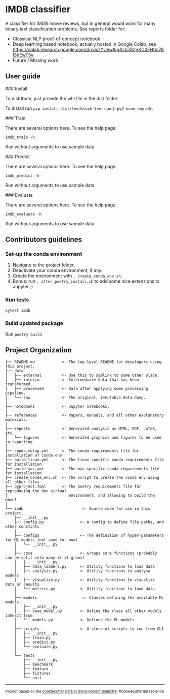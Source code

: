 IMDB classifier
==============================

A classifier for IMDB movie reviews, but in general would work for many binary text 
classification problems. See reports folder for:

- Classical NLP proof-of-concept notebook
- Deep learning based notebook, actually hosted in Google
Colab, see https://colab.research.google.com/drive/1YUewI5gALb78zVKD0FHtbI7KI3nEwT5y
- Future / Missing work


User guide
-----------


### Install

To distribute, just provide the whl file in the dist folder. 

To install run `pip install dist/feedstock-{version}-py3-none-any.whl`


### Train

There are several options here. To see the help page:

```
imdb_train -h 
```

Run without arguments to use sample data

### Predict

There are several options here. To see the help page:

```
imdb_predict -h 
```

Run without arguments to use sample data

### Evaluate


There are several options here. To see the help page:

```
imdb_evaluate -h 
```

Run without arguments to use sample data


Contributors guidelines
---------------------

### Set-up the conda environment

1. Navigate to the project folder.
1. Deactivate your conda environment, if any.
1. Create the environment with `. create_conda_env.sh`.
1. Bonus: run `. after_poetry_install.sh` to add some nice extensions to Jupyter :)


 ### Run tests

`pytest imdb`

### Build updated package

Run `poetry build`


Project Organization
------------

```
├── README.md            <- The top-level README for developers using this project.
├── data
│   ├── external         <- Use this to symlink to some other place.
│   ├── interim          <- Intermediate data that has been transformed.
│   ├── processed        <- Data after applying some processing pipeline.
│   └── raw              <- The original, immutable data dump.
│
├── notebooks            <- Jupyter notebooks.
│
├── references           <- Papers, manuals, and all other explanatory materials.
│
├── reports              <- Generated analysis as HTML, PDF, LaTeX, etc.
│   └── figures          <- Generated graphics and figures to be used in reporting
│
├── conda_setup.yml      <- The conda requirements file for installation of conda env
├── build-linux.yml      <- The linux specific conda requirements file for installation
├── build-mac.yml        <- The mac specific conda requirements file for installation
├── create_conda_env.sh  <- The script to create the conda env using all other files
├── pyproject.toml       <- The poetry requirements file for reproducing the dev virtual 
│                           environment, and allowing to build the wheel
│
└── imdb                          <- Source code for use in this project.
    ├── __init__.py              
    ├── config.py                <- A config to define file paths, and other constants
    │
    ├── configs                  <- The definition of hyper-parameters for ML models (not used for now)
    │   └── __init__.py
    │
    ├── core                     <- Groups core functions (probably can be split into many if it grows)
    │   ├── __init__.py
    │   ├── data_loaders.py      <- Utility functions to load data
    │   ├── analysis.py          <- Utility functions to analyse models
    │   ├── visualize.py         <- Utility functions to visualise data or results
    │   └── metrics.py           <- Utility functions to load data
    │
    ├── models                    <- Classes defining the available ML models 
    │   ├── __init__.py
    │   ├── base_model.py        <- Define the class all other models inherit from
    │   └─- models.py            <- Defines the ML models
    │   
    ├── scripts                  <- A store of scripts to run from CLI
    │   ├── __init__.py
    │   ├── train.py   
    │   ├── predict.py 
    │   └── evaluate.py
    │
    └── tests
        ├── __init__.py
        ├── benchmark            
        ├── feature              
        ├── fixtures             
        └── unit                 
```

--------


<p><small>Project based on the <a target="_blank" href="https://drivendata.github.io/cookiecutter-data-science/">cookiecutter data science project template</a>. #cookiecutterdatascience</small></p>
